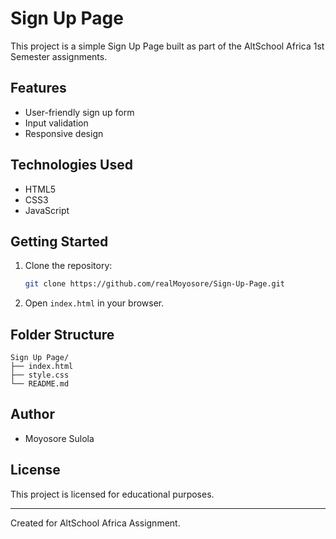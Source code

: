 # Sign Up Page

This project is a simple Sign Up Page built as part of the AltSchool Africa 1st Semester assignments.

## Features

- User-friendly sign up form
- Input validation
- Responsive design

## Technologies Used

- HTML5
- CSS3
- JavaScript

## Getting Started

1. Clone the repository:

    ```bash
    git clone https://github.com/realMoyosore/Sign-Up-Page.git
    ```

2. Open `index.html` in your browser.

## Folder Structure

```text
Sign Up Page/
├── index.html
├── style.css
└── README.md
```

## Author

- Moyosore Sulola

## License

This project is licensed for educational purposes.

---

Created for AltSchool Africa Assignment.
